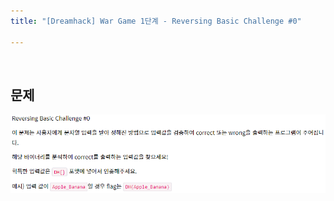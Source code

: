 ```yaml
---
title: "[Dreamhack] War Game 1단계 - Reversing Basic Challenge #0"

---
```


<br>

## 문제

![image-20211209230344196](image-20211209230344196.png)

